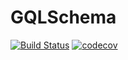 # GQLSchema

[![Build Status](https://travis-ci.org/Lumyk/GQLSchema.svg?branch=master)](https://travis-ci.org/Lumyk/GQLSchema) [![codecov](https://codecov.io/gh/Lumyk/GQLSchema/branch/master/graph/badge.svg)](https://codecov.io/gh/Lumyk/GQLSchema)
